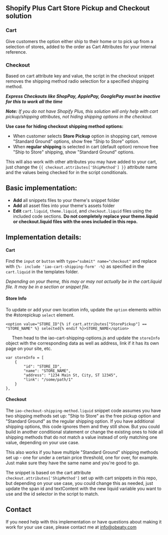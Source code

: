 ## Shopify Plus Cart Store Pickup and Checkout solution

### Cart
Give customers the option either ship to their home or to pick up from a selection of stores, added to the order as Cart Attributes for your internal reference.

### Checkout
Based on cart attribute key and value, the script in the checkout snippet removes the shipping method radio selection for a specified shipping method.

***Express Checkouts like ShopPay, ApplePay, GooglePay must be inactive for this to work all the time***

***Note:*** *If you do not have Shopify Plus, this solution will only help with cart pickup/shipping attributes, not hiding shipping options in the checkout.*

**Use case for hiding checkout shipping method options:**
* When customer selects **Store Pickup** option in shopping cart, remove "Standard Ground" options, show free "Ship to Store" option.
* When **regular shipping** is selected in cart (default option) remove free "Ship to Store" shipping, show "Standard Ground" options.

This will also work with other attributes you may have added to your cart, just change the `{{ checkout.attributes['ShipMethod'] }}` attribute name and the values being checked for in the script conditionals.

## Basic implementation:
* **Add** all snippets files to your theme's snippet folder
* **Add** all asset files into your theme's assets folder
* **Edit** `cart.liquid`, `theme.liquid`, and `checkout.liquid` files using the included code sections. **Do not completely replace your theme.liquid or checkout.liquid files with the ones included in this repo.** 

## Implementation details:
#### Cart
Find the `input` or `button` with `type="submit" name="checkout"` and replace with `{%- include 'iao-cart-shipping-form' -%}` as specified in the `cart.liquid` in the templates folder. 

*Depending on your theme, this may or may not actually be in the cart.liquid file. It may be in a section or snippet file.*

#### Store Info
To update or add your own location info, update the `option` elements within the #storepickup `select` element.
	
```<option value="STORE_ID"{% if cart.attributes["StorePickup"] == "STORE_NAME" %} selected{% endif %}>STORE_NAME</option>```

&nbsp;&nbsp;&nbsp;&nbsp; Then head to the iao-cart-shipping-options.js and update the `storeInfo` object with the corresponding data as well as address, link if it has its own page on your site, etc.

```
var storeInfo = [
    {
        "id": "STORE_ID",
        "name": "STORE_NAME",
        "address": "1234 Main St, City, ST 12345",
        "link": "/some/path/1"
    }
},
```

#### Checkout
The `iao-checkout-shipping-method.liquid` snippet code assumes you have two shipping methods set up: "Ship to Store" as the free pickup option and "Standard Ground" as the regular shipping option. If you have additional shipping options, this code ignores them and they still show. But you could build in another conditional statement or change the existing ones to hide all shipping methods that do not match a value instead of only matching one value, depending on your use case.

This also works if you have multiple "Standard Ground" shipping methods set up - one for under a certain price threshold, one for over, for example. Just make sure they have the same name and you're good to go.

The snippet is based on the cart attribute `checkout.attributes['ShipMethod']` set up with cart snippets in this repo, but depending on your use case, you could change this as needed, just update the span id and textContent with the new liquid variable you want to use and the id selector in the script to match. 



## Contact
If you need help with this implementation or have questions about making it work for your use case, please contact me at [info@obeaty.com](mailto:info@obeaty.com?subject=[GitHub]%20IAO%20Shopify%20Cart%20Shipping%20Question)
